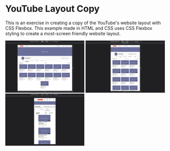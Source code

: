 # YouTube Layout Copy

This is an exercise in creating a copy of the YouTube's website layout with CSS Flexbox. This example made in HTML and CSS uses CSS Flexbox styling to create a most-screen friendly website layout.
<br>
<p float="left">
   <img src="screenshots/screen1.png" width=49.5%;>
   <img src="screenshots/screen2.png" width=49.5%;>
   <img src="screenshots/screen3.png" width=49.5%;>
</p>
